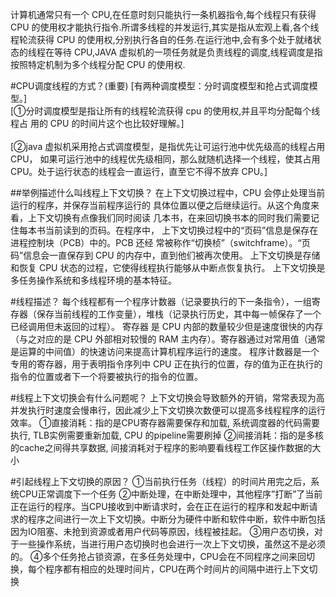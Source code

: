 计算机通常只有一个 CPU,在任意时刻只能执行一条机器指令,每个线程只有获得
CPU 的使用权才能执行指令.所谓多线程的并发运行,其实是指从宏观上看,各个线
程轮流获得 CPU 的使用权,分别执行各自的任务.在运行池中,会有多个处于就绪状
态的线程在等待 CPU,JAVA 虚拟机的一项任务就是负责线程的调度,线程调度是指
按照特定机制为多个线程分配 CPU 的使用权.

#CPU调度线程的方式？(重要)
[有两种调度模型：分时调度模型和抢占式调度模型。] </br>
[①分时调度模型是指让所有的线程轮流获得 cpu 的使用权,并且平均分配每个线程占 用的 CPU 的时间片这个也比较好理解。] </br>  
[②java 虚拟机采用抢占式调度模型，是指优先让可运行池中优先级高的线程占用 CPU，
如果可运行池中的线程优先级相同，那么就随机选择一个线程，使其占用 CPU。处于运行状态的线程会一直运行，直至它不得不放弃 CPU。]




##举例描述什么叫线程上下文切换？
在上下文切换过程中，CPU 会停止处理当前运行的程序，并保存当前程序运行的
具体位置以便之后继续运行。从这个角度来看，上下文切换有点像我们同时阅读
几本书，在来回切换书本的同时我们需要记住每本书当前读到的页码。在程序中，
上下文切换过程中的“页码”信息是保存在进程控制块（PCB）中的。PCB 还经
常被称作“切换桢”（switchframe）。“页码”信息会一直保存到 CPU 的内存中，直到他们被再次使用。
上下文切换是存储和恢复 CPU 状态的过程，它使得线程执行能够从中断点恢复执行。
上下文切换是多任务操作系统和多线程环境的基本特征。




#线程描述？
每个线程都有一个程序计数器（记录要执行的下一条指令），一组寄存器（保存当前线程的工作变量），堆栈（记录执行历史，其中每一帧保存了一个已经调用但未返回的过程）。
寄存器 是 CPU 内部的数量较少但是速度很快的内存（与之对应的是 CPU 外部相对较慢的 RAM 主内存）。寄存器通过对常用值（通常是运算的中间值）的快速访问来提高计算机程序运行的速度。
程序计数器是一个专用的寄存器，用于表明指令序列中 CPU 正在执行的位置，存的值为正在执行的指令的位置或者下一个将要被执行的指令的位置。



#线程上下文切换会有什么问题呢？
上下文切换会导致额外的开销，常常表现为高并发执行时速度会慢串行，因此减少上下文切换次数便可以提高多线程程序的运行效率。
    ①直接消耗：指的是CPU寄存器需要保存和加载, 系统调度器的代码需要执行, TLB实例需要重新加载, CPU 的pipeline需要刷掉
    ②间接消耗：指的是多核的cache之间得共享数据, 间接消耗对于程序的影响要看线程工作区操作数据的大小


#引起线程上下文切换的原因？
①当前执行任务（线程）的时间片用完之后，系统CPU正常调度下一个任务
②中断处理，在中断处理中，其他程序”打断”了当前正在运行的程序。当CPU接收到中断请求时，会在正在运行的程序和发起中断请求的程序之间进行一次上下文切换。中断分为硬件中断和软件中断，软件中断包括因为IO阻塞、未抢到资源或者用户代码等原因，线程被挂起。
③用户态切换，对于一些操作系统，当进行用户态切换时也会进行一次上下文切换，虽然这不是必须的。
④多个任务抢占锁资源，在多任务处理中，CPU会在不同程序之间来回切换，每个程序都有相应的处理时间片，CPU在两个时间片的间隔中进行上下文切换



